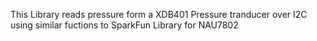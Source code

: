This Library reads pressure form a XDB401 Pressure tranducer over I2C using similar fuctions to SparkFun Library for NAU7802
